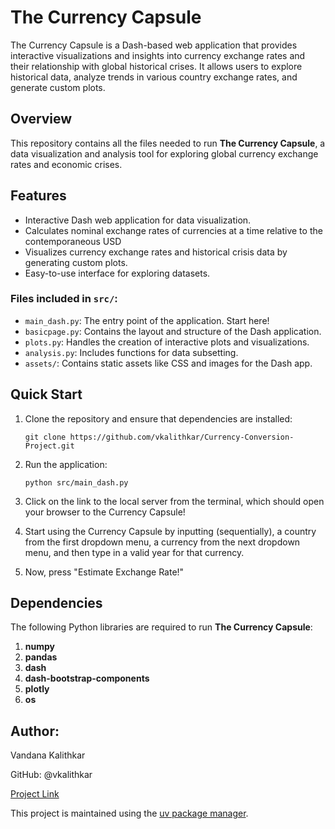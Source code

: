 # The Currency Capsule

The Currency Capsule is a Dash-based web application that provides interactive visualizations and insights into currency exchange rates and their relationship with global historical crises. It allows users to explore historical data, analyze trends in various country exchange rates, and generate custom plots.


## Overview 

This repository contains all the files needed to run **The Currency Capsule**, a data visualization and analysis tool for exploring global currency exchange rates and economic crises.


## Features

* Interactive Dash web application for data visualization.
* Calculates nominal exchange rates of currencies at a time relative to the contemporaneous USD
* Visualizes currency exchange rates and historical crisis data by generating custom plots.
* Easy-to-use interface for exploring datasets.

### Files included in `src/`:

* `main_dash.py`: The entry point of the application. Start here!
* `basicpage.py`: Contains the layout and structure of the Dash application.
* `plots.py`: Handles the creation of interactive plots and visualizations.
* `analysis.py`: Includes functions for data subsetting.
* `assets/`: Contains static assets like CSS and images for the Dash app.

## Quick Start

1. Clone the repository and ensure that dependencies are installed:

   `git clone https://github.com/vkalithkar/Currency-Conversion-Project.git`

2. Run the application:

   `python src/main_dash.py`

3. Click on the link to the local server from the terminal, which should open your browser to the Currency Capsule!

4. Start using the Currency Capsule by inputting (sequentially), a country from the first dropdown menu, a currency from the next dropdown menu, and then type in a valid year for that currency. 

5. Now, press "Estimate Exchange Rate!" 
   
   
## Dependencies 

The following Python libraries are required to run **The Currency Capsule**:

1. **numpy**
2. **pandas**
3. **dash**
4. **dash-bootstrap-components**
5. **plotly**
6. **os**

## Author:

Vandana Kalithkar

GitHub: @vkalithkar

[Project Link](https://github.com/vkalithkar/Currency-Conversion-Project.git)

This project is maintained using the [uv package manager](https://docs.astral.sh/uv/).